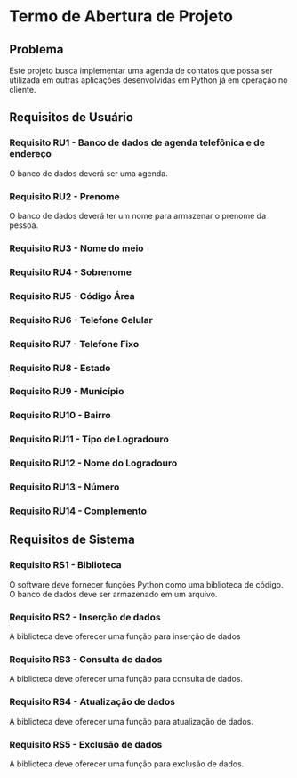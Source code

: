 # Termo de Abertura de Projeto


## Problema

Este projeto busca implementar uma agenda de contatos que possa ser utilizada em outras aplicações desenvolvidas em Python já em operação no cliente.


## Requisitos de Usuário

### Requisito RU1 - Banco de dados de agenda telefônica e de endereço
O banco de dados deverá ser uma agenda.

### Requisito RU2 - Prenome
O banco de dados deverá ter um nome para armazenar o prenome da pessoa.

### Requisito RU3 - Nome do meio
### Requisito RU4 - Sobrenome
### Requisito RU5 - Código Área
### Requisito RU6 - Telefone Celular
### Requisito RU7 - Telefone Fixo
### Requisito RU8 - Estado
### Requisito RU9 - Município
### Requisito RU10 - Bairro
### Requisito RU11 - Tipo de Logradouro
### Requisito RU12 - Nome do Logradouro
### Requisito RU13 - Número
### Requisito RU14 - Complemento


## Requisitos de Sistema

### Requisito RS1 - Biblioteca
O software deve fornecer funções Python como uma biblioteca de código.
O banco de dados deve ser armazenado em um arquivo.

### Requisito RS2 - Inserção de dados
A biblioteca deve oferecer uma função para inserção de dados

### Requisito RS3 - Consulta de dados
A biblioteca deve oferecer uma função para consulta de dados.

### Requisito RS4 - Atualização de dados
A biblioteca deve oferecer uma função para atualização de dados.

### Requisito RS5 - Exclusão de dados
A biblioteca deve oferecer uma função para exclusão de dados.




